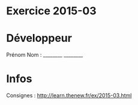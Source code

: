 # Exercice 2015-03

# Développeur
Prénom Nom : ________ ________


# Infos

Consignes : http://learn.thenew.fr/ex/2015-03.html
